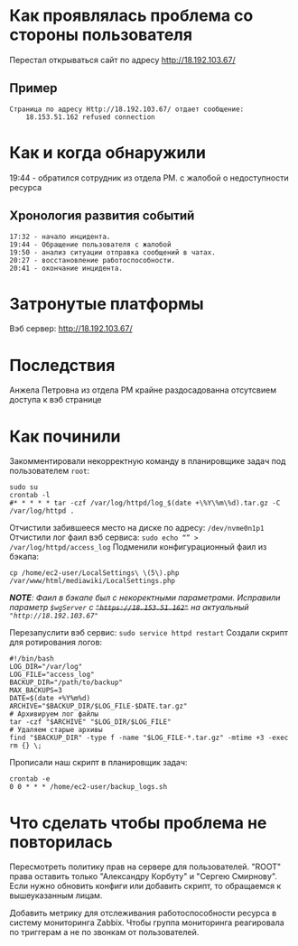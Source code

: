 # Как проявлялась проблема со стороны пользователя

Перестал открываться сайт по адресу  http://18.192.103.67/

## Пример

```
Страница по адресу Http://18.192.103.67/ отдает сообщение:
    18.153.51.162 refused connection
```

# Как и когда обнаружили
19:44 - обратился сотрудник из отдела PM. с жалобой о недоступности ресурса

## Хронология развития событий
```
17:32 - начало инцидента.
19:44 - Обращение пользователя с жалобой
19:50 - анализ ситуации отправка сообщений в чатах.
20:27 - восстановление работоспособности.
20:41 - окончание инцидента.
```

# Затронутые платформы
Вэб сервер: http://18.192.103.67/

# Последствия

Анжела Петровна из отдела PM крайне раздосадованна отсутсвием доступа к вэб странице

# Как починили

Закомментировали некорректную команду в планировщике задач под пользователем `root`:
```
sudo su
crontab -l
#* * * * * tar -czf /var/log/httpd/log_$(date +\%Y\%m\%d).tar.gz -C /var/log/httpd .
```
Отчистили забившееся место на диске по адресу:
`/dev/nvme0n1p1`
Отчистили лог фаил вэб сервиса:
`sudo echo “” > /var/log/httpd/access_log`
Подменили конфигурационный фаил из бэкапа:
```
cp /home/ec2-user/LocalSettings\ \(5\).php
/var/www/html/mediawiki/LocalSettings.php
```
***NOTE**: Фаил в бэкапе был с некоректными параметрами. Исправили параметр
`$wgServer` 
c ~~`"https://18.153.51.162"`~~ на актуальный `"http://18.192.103.67"`*

Перезапуслити вэб сервис: 
`sudo service httpd restart`
Создали скрипт для ротирования логов:
```
#!/bin/bash
LOG_DIR="/var/log"
LOG_FILE="access_log"
BACKUP_DIR="/path/to/backup"
MAX_BACKUPS=3
DATE=$(date +%Y%m%d)
ARCHIVE="$BACKUP_DIR/$LOG_FILE-$DATE.tar.gz"
# Архивируем лог файлы
tar -czf "$ARCHIVE" "$LOG_DIR/$LOG_FILE"
# Удаляем старые архивы
find "$BACKUP_DIR" -type f -name "$LOG_FILE-*.tar.gz" -mtime +3 -exec rm {} \;
```
Прописали наш скрипт в планировщик задач:
```
crontab -e
0 0 * * * /home/ec2-user/backup_logs.sh
```

# Что сделать чтобы проблема не повторилась

Пересмотреть политику прав на сервере для пользователей.
"ROOT" права оставить только "Александру Корбуту" и "Сергею Смирнову".
Если нужно обновить конфиги или добавить скрипт, то обращаемся к вышеуказанным лицам.

Добавить метрику для отслеживания работоспособности ресурса в систему мониторинга Zabbix. Чтобы группа мониторинга реагировала по триггерам а не по звонкам от пользователей.

